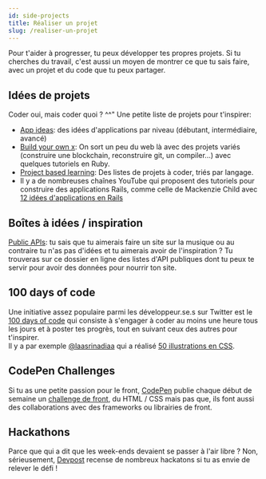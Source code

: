 ```yaml
---
id: side-projects
title: Réaliser un projet
slug: /realiser-un-projet
---
```


Pour t'aider à progresser, tu peux développer tes propres projets. Si tu cherches du travail, c'est aussi un moyen de montrer ce que tu sais faire, avec un projet et du code que tu peux partager.<br/>

## Idées de projets
Coder oui, mais coder quoi ? ^^" Une petite liste de projets pour t'inspirer:
* [App ideas](https://github.com/florinpop17/app-ideas): des idées d'applications par niveau (débutant, intermédiaire, avancé)
* [Build your own x](https://github.com/danistefanovic/build-your-own-x): On sort un peu du web là avec des projets variés (construire une blockchain, reconstruire git, un compiler...) avec quelques tutoriels en Ruby.
* [Project based learning](https://github.com/tuvtran/project-based-learning): Des listes de projets à coder, triés par langage.
* Il y a de nombreuses chaînes YouTube qui proposent des tutoriels pour construire des applications Rails, comme celle de Mackenzie Child avec [12 idées d'applications en Rails](https://www.youtube.com/playlist?list=PL23ZvcdS3XPLNdRYB_QyomQsShx59tpc-)

## Boîtes à idées / inspiration
[Public APIs](https://github.com/public-apis/public-apis): tu sais que tu aimerais faire un site sur la musique ou au contraire tu n'as pas d'idées et tu aimerais avoir de l'inspiration ? Tu trouveras sur ce dossier en ligne des listes d'API publiques dont tu peux te servir pour avoir des données pour nourrir ton site.

## 100 days of code
Une initiative assez populaire parmi les développeur.se.s sur Twitter est le [100 days of code](https://www.100daysofcode.com/) qui consiste à s'engager à coder au moins une heure tous les jours et à poster tes progrès, tout en suivant ceux des autres pour t'inspirer.<br/>
Il y a par exemple [@laasrinadiaa](https://twitter.com/laasrinadiaa) qui a réalisé [50 illustrations en CSS](https://cssart.netlify.app/).

## CodePen Challenges
Si tu as une petite passion pour le front, [CodePen](https://codepen.io/) publie chaque début de semaine un [challenge de front](https://codepen.io/challenges/), du HTML / CSS mais pas que, ils font aussi des collaborations avec des frameworks ou librairies de front.

## Hackathons
Parce que qui a dit que les week-ends devaient se passer à l'air libre ? Non, sérieusement, [Devpost](https://devpost.com/) recense de nombreux hackatons si tu as envie de relever le défi !
